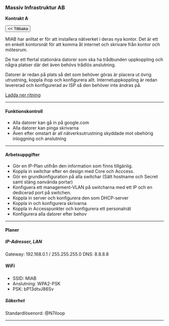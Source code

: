 ### Massiv Infrastruktur AB
**Kontrakt A**

<button class="btn btn-outline-info" onclick="goTo('kontor_4/kontor_4.md')"><< Tillbaka</button>

MIAB har anlitat er för att installera nätverket i deras nya kontor.
Det är ett en enkelt kontorsnät för att komma åt internet och skrivare från kontor och mötesrum.

De har ett flertal stationära datorer som ska ha trådbunden uppkoppling och några platser där det även behövs trådlös anslutning.

Datorer är redan på plats så det som behöver göras är placera ut övrig utrustning, koppla ihop och konfigurera allt. Internetuppkoppling är redan levererad och konfigurerad av ISP så den behöver inte ändras på.

[Ladda ner ritning](/natverksskolan/areas/umea_0/kontor_4/kontor_4a.pkt)
___

#### Funktionskontroll
- Alla datorer kan gå in på google.com
- Alla datorer kan pinga skrivarna
- Även efter omstart är all nätverksutrustning skyddade mot obehörig inloggning och anslutning

___

#### Arbetsuppgifter
- Gör en IP-Plan utifrån den information som finns tillgänlig.
- Koppla in switchar efter en design med Core och Acccess.
- Gör en grundkonfiguration på alla switchar (Sätt hostname och Secret samt stäng oanvända portar)
- Konfiguera ett management-VLAN på switcharna med ett IP och en dedicerad port på switchen.
- Koppla in server och konfigurera den som DHCP-server
- Koppla in och konfigurera skrivarna
- Koppla in Accesspunkter och konfigurera ett personalnät
- Konfigurera alla datorer efter behov

___

#### Planer
##### IP-Adresser, LAN

Gateway: 192.168.0.1 / 255.255.255.0
DNS: 8.8.8.8

##### WiFi
- SSID: MIAB
- Anslutning: WPA2-PSK
- PSK: bP13dtvJ86Sv

##### Säkerhet
Standardlösenord: @N7iloop
___
